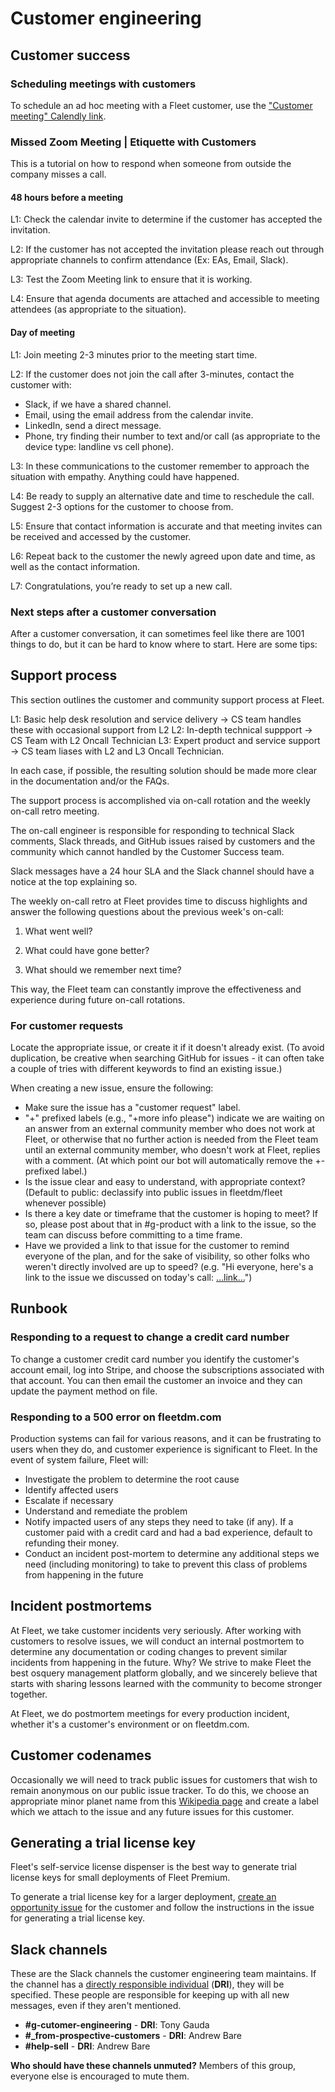 # Customer engineering

## Customer success

### Scheduling meetings with customers
To schedule an ad hoc meeting with a Fleet customer, use the ["Customer meeting" Calendly link](https://docs.google.com/document/d/1tE-NpNfw1icmU2MjYuBRib0VWBPVAdmq4NiCrpuI0F0/edit#heading=h.v47bs6uo0jpk).

### Missed Zoom Meeting | Etiquette with Customers
This is a tutorial on how to respond when someone from outside the company misses a call.

#### 48 hours before a meeting

L1: Check the calendar invite to determine if the customer has accepted the invitation.

L2: If the customer has not accepted the invitation please reach out through appropriate channels to confirm attendance (Ex: EAs, Email, Slack).

L3: Test the Zoom Meeting link to ensure that it is working.

L4: Ensure that agenda documents are attached and accessible to meeting attendees (as appropriate to the situation).

#### Day of meeting

L1: Join meeting 2-3 minutes prior to the meeting start time.

L2: If the customer does not join the call after 3-minutes, contact the customer with:

- Slack, if we have a shared channel.
- Email, using the email address from the calendar invite.
- LinkedIn, send a direct message.
- Phone, try finding their number to text and/or call (as appropriate to the device type: landline vs cell phone).

L3: In these communications to the customer remember to approach the situation with empathy. Anything could have happened.

L4: Be ready to supply an alternative date and time to reschedule the call. Suggest 2-3 options for the customer to choose from.

L5: Ensure that contact information is accurate and that meeting invites can be received and accessed by the customer.

L6: Repeat back to the customer the newly agreed upon date and time, as well as the contact information.

L7: Congratulations, you’re ready to set up a new call.

### Next steps after a customer conversation
After a customer conversation, it can sometimes feel like there are 1001 things to do, but it can be hard to know where to start.  Here are some tips:

## Support process

This section outlines the customer and community support process at Fleet.

L1: Basic help desk resolution and service delivery -> CS team handles these with occasional support from L2
L2: In-depth technical suppport -> CS Team with L2 Oncall Technician
L3: Expert product and service support -> CS team liases with L2 and L3 Oncall Technician.

In each case, if possible, the resulting solution should be made more clear in the documentation and/or the FAQs.

The support process is accomplished via on-call rotation and the weekly on-call retro meeting.

The on-call engineer is responsible for responding to technical Slack comments, Slack threads, and GitHub issues raised by customers and the community which cannot handled by the Customer Success team.

Slack messages have a 24 hour SLA and the Slack channel should have a notice at the top explaining so.

The weekly on-call retro at Fleet provides time to discuss highlights and answer the following questions about the previous week's on-call:

1. What went well?

2. What could have gone better?

3. What should we remember next time?

This way, the Fleet team can constantly improve the effectiveness and experience during future on-call rotations.

### For customer requests
Locate the appropriate issue, or create it if it doesn't already exist. (To avoid duplication, be creative when searching GitHub for issues - it can often take a couple of tries with different keywords to find an existing issue.) 

When creating a new issue, ensure the following:

- Make sure the issue has a "customer request" label.
- "+" prefixed labels (e.g., "+more info please") indicate we are waiting on an answer from an external community member who does not work at Fleet, or otherwise that no further action is needed from the Fleet team until an external community member, who doesn't work at Fleet, replies with a comment. (At which point our bot will automatically remove the +-prefixed label.)
- Is the issue clear and easy to understand, with appropriate context?  (Default to public: declassify into public issues in fleetdm/fleet whenever possible)
- Is there a key date or timeframe that the customer is hoping to meet?  If so, please post about that in #g-product with a link to the issue, so the team can discuss before committing to a time frame.
- Have we provided a link to that issue for the customer to remind everyone of the plan, and for the sake of visibility, so other folks who weren't directly involved are up to speed?  (e.g. "Hi everyone, here's a link to the issue we discussed on today's call: […link…](https://omfgdogs.com)")


## Runbook

### Responding to a request to change a credit card number
To change a customer credit card number you identify the customer's account email, log into Stripe, and choose the subscriptions associated with that account. You can then email the customer an invoice and they can update the payment method on file.

### Responding to a 500 error on fleetdm.com
Production systems can fail for various reasons, and it can be frustrating to users when they do, and customer experience is significant to Fleet. In the event of system failure, Fleet will:
* Investigate the problem to determine the root cause
* Identify affected users
* Escalate if necessary
* Understand and remediate the problem
* Notify impacted users of any steps they need to take (if any).  If a customer paid with a credit card and had a bad experience, default to refunding their money.
* Conduct an incident post-mortem to determine any additional steps we need (including monitoring) to take to prevent this class of problems from happening in the future


## Incident postmortems
At Fleet, we take customer incidents very seriously. After working with customers to resolve issues, we will conduct an internal postmortem to determine any documentation or coding changes to prevent similar incidents from happening in the future. Why? We strive to make Fleet the best osquery management platform globally, and we sincerely believe that starts with sharing lessons learned with the community to become stronger together.

At Fleet, we do postmortem meetings for every production incident, whether it's a customer's environment or on fleetdm.com.

## Customer codenames
Occasionally we will need to track public issues for customers that wish to remain anonymous on our public issue tracker. To do this, we choose an appropriate minor planet name from this [Wikipedia page](https://en.wikipedia.org/wiki/List_of_named_minor_planets_(alphabetical)) and create a label which we attach to the issue and any future issues for this customer.

## Generating a trial license key
Fleet's self-service license dispenser is the best way to generate trial license keys for small deployments of Fleet Premium.

To generate a trial license key for a larger deployment, [create an opportunity issue](https://github.com/fleetdm/confidential/issues/new/choose) for the customer and follow the instructions in the issue for generating a trial license key.

## Slack channels

These are the Slack channels the customer engineering team maintains. If the channel has a [directly responsible individual](./people.md#directly-resonsible-individuals) (**DRI**), they will be specified. These people are responsible for keeping up with all new messages, even if they aren't mentioned. 

- **#g-cutomer-engineering** - **DRI**: Tony Gauda
- **#_from-prospective-customers** - **DRI**: Andrew Bare
- **#help-sell** - **DRI**: Andrew Bare

**Who should have these channels unmuted?** Members of this group, everyone else is encouraged to mute them.

<meta name="maintainedBy" value="tgauda">

